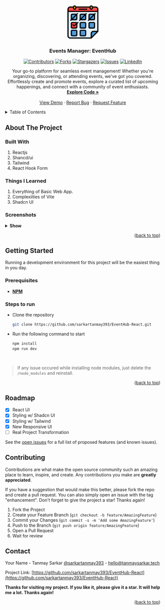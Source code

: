 <a name="readme-top"></a>

<!-- PROJECT LOGO -->
<br />
<div align="center">

  <a href="https://github.com/sarkartanmay393/EventHub-React">
    <img src="./public/logo.svg" alt="Logo" width="115" height="115">
  </a>

<h3 align="center">Events Manager: EventHub</h3>

[![Contributors][contributors-shield]][contributors-url]
[![Forks][forks-shield]][forks-url]
[![Stargazers][stars-shield]][stars-url]
[![Issues][issues-shield]][issues-url]
[![LinkedIn][linkedin-shield]][linkedin-url]

<p align="center">
   Your go-to platform for seamless event management! Whether you're organizing, discovering, or attending events, we've got you covered. Effortlessly create and promote events, explore a curated list of upcoming happenings, and connect with a community of event enthusiasts.

   <br />
   <a href="https://github.com/sarkartanmay393/EventHub-React"><strong>Explore Code »</strong></a>
   <br />
   <br />
   <a href="https://eventsmanager-10times.vercel.app/" target="_blank" rel="noopener noreferrer" >View Demo</a>
   ·
   <a href="https://github.com/sarkartanmay393/EventHub-React/
issues">Report Bug</a>
   ·
   <a href="https://github.com/sarkartanmay393/EventHub-React/
issues">Request Feature</a>
 </p>

</div>

<!-- TABLE OF CONTENTS -->
<details>
  <summary>Table of Contents</summary>
  <ol>
    <li>
      <a href="#about-the-project">About The Project</a>
      <ul>
        <li><a href="#built-with">Built With</a></li>
      </ul>
      <ul>
        <li><a href="#things-i-learned">Things I Learned</a></li>
      </ul>
      <ul>
        <li><a href=“#screenshots">Screenshots</a></li>
      </ul>
    </li>
    <li>
      <a href="#getting-started">Getting Started</a>
      <ul>
        <li><a href="#prerequisites">Prerequisites</a></li>
        <li><a href="#steps-to-run">Steps to run</a></li>
      </ul>
    </li>
    <li><a href="#roadmap">Roadmap</a></li>
    <li><a href="#contributing">Contributing</a></li>
    <li><a href="#contact">Contact</a></li>
  </ol>
</details>

<!-- ABOUT THE PROJECT -->

## About The Project

### Built With

1. Reactjs
2. Shancd/ui
3. Tailwind
4. React Hook Form

### Things I Learned

1. Everything of Basic Web App.
2. Complexiities of Vite
3. Shadcn UI

### Screenshots

<details>
  <summary><strong>Show</strong> </summary>
  <div style="text-align: center;"> <strong><i>EventHub Home</i></strong></div>

  ![EH Homepage](home.png "EventHub Homepage")

  <div style="text-align: center;"> <strong><i>EventHub Modal</i></strong></div>
  
  ![EH Create Modal](modal.png "EventHub Create Event Modal")
</details>

<p align="right">(<a href="#readme-top">back to top</a>)</p>

<!-- GETTING STARTED -->

## Getting Started

Running a development environment for this project will be the easiest thing in you day.

### Prerequisites

- [**NPM**](https://npmjs.com)

### Steps to run

- Clone the repository

  ```zsh
  git clone https://github.com/sarkartanmay393/EventHub-React.git
  ```

- Run the following command to start

  ```zsh
  npm install
  npm run dev
  ```

<br />

> If any issue occured while installing node modules, just delete the `/node_modules` and reinstall.

<p align="right">(<a href="#readme-top">back to top</a>)</p>

<!-- ROADMAP -->

## Roadmap

- [x] React UI
- [x] Styling w/ Shadcn UI
- [x] Styling w/ Tailwind
- [x] New Responsive UI
- [ ] Real Project Transformation

See the [open issues](https://github.com/sarkartanmay393/EventHub-React/issues) for a full list of proposed features (and known issues).

<!-- CONTRIBUTING -->

## Contributing

Contributions are what make the open source community such an amazing place to learn, inspire, and create. Any contributions you make are **greatly appreciated**.

If you have a suggestion that would make this better, please fork the repo and create a pull request. You can also simply open an issue with the tag "enhancement".
Don't forget to give the project a star! Thanks again!

1. Fork the Project
2. Create your Feature Branch (`git checkout -b feature/AmazingFeature`)
3. Commit your Changes (`git commit -s -m 'Add some AmazingFeature'`)
4. Push to the Branch (`git push origin feature/AmazingFeature`)
5. Open a Pull Request
6. Wait for review

<!-- CONTACT -->

## Contact

Your Name - Tanmay Sarkar [@sarkartanmay393](https://twitter.com/sarkartanmay393) - [hello@tanmaysarkar.tech](mailto:sarkartanmay393@gmail.com)

Project Link: [https://github.com/sarkartanmay393/EventHub-React](https://github.com/sarkartanmay393/EventHub-React)

**Thanks for visiting my project. If you like it, please give it a star. It will help me a lot. Thanks again!**

<p align="right">(<a href="#readme-top">back to top</a>)</p>

<!-- MARKDOWN LINKS & IMAGES -->
<!-- https://www.markdownguide.org/basic-syntax/#reference-style-links -->

[contributors-shield]: https://img.shields.io/github/contributors/sarkartanmay393/EventHub-React.svg?style=for-the-badge
[contributors-url]: https://github.com/sarkartanmay393/EventHub-React/graphs/contributors
[forks-shield]: https://img.shields.io/github/forks/sarkartanmay393/EventHub-React.svg?style=for-the-badge
[forks-url]: https://github.com/sarkartanmay393/EventHub-React/network/members
[stars-shield]: https://img.shields.io/github/stars/sarkartanmay393/EventHub-React.svg?style=for-the-badge
[stars-url]: https://github.com/sarkartanmay393/EventHub-React/stargazers
[issues-shield]: https://img.shields.io/github/issues/sarkartanmay393/EventHub-React.svg?style=for-the-badge
[issues-url]: https://github.com/sarkartanmay393/EventHub-React/issues
[linkedin-shield]: https://img.shields.io/badge/-LinkedIn-black.svg?style=for-the-badge&logo=linkedin&colorB=555
[linkedin-url]: https://linkedin.com/in/tanmaysrkr

